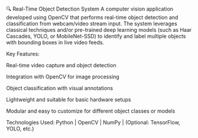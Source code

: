 🔍 Real-Time Object Detection System
A computer vision application developed using OpenCV that performs real-time object detection and classification from webcam/video stream input. The system leverages classical techniques and/or pre-trained deep learning models (such as Haar Cascades, YOLO, or MobileNet-SSD) to identify and label multiple objects with bounding boxes in live video feeds.

Key Features:

Real-time video capture and object detection

Integration with OpenCV for image processing

Object classification with visual annotations

Lightweight and suitable for basic hardware setups

Modular and easy to customize for different object classes or models

Technologies Used:
Python | OpenCV | NumPy | (Optional: TensorFlow, YOLO, etc.)
